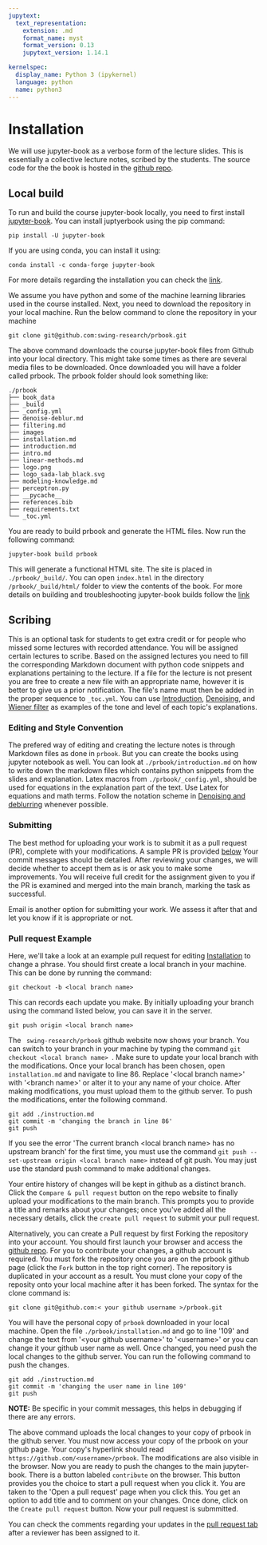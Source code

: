 ```yaml
---
jupytext:
  text_representation:
    extension: .md
    format_name: myst
    format_version: 0.13
    jupytext_version: 1.14.1

kernelspec:
  display_name: Python 3 (ipykernel)
  language: python
  name: python3
---
```



# Installation 

We will use jupyter-book as a verbose form of the lecture slides. This is essentially a collective lecture notes, scribed by the students. The source code for the the book is hosted in the [github repo](https://github.com/swing-research/prbook). 

## Local build
To  run and build the course jupyter-book locally, you need to first install [jupyter-book](https://jupyterbook.org/en/stable/start/overview.html). You can install juptyerbook using the pip command:
```
pip install -U jupyter-book
```

If you are using conda, you can install it using:

```
conda install -c conda-forge jupyter-book
```
For more details regarding the installation  you can check the [link](https://jupyterbook.org/en/stable/start/overview.html). 

We assume you have python and some of the machine learning libraries used in the course installed. Next, you need to download the repository in your local machine. Run the below command to clone the repository in your machine 

```
git clone git@github.com:swing-research/prbook.git
```
The above command downloads the course jupyter-book files from Github into your local directory. This might take some times as there are several media files to be downloaded. Once downloaded you will have a folder called prbook. The prbook folder should look something like: 

```
./prbook
├── book_data
├── _build
├── _config.yml
├── denoise-deblur.md
├── filtering.md
├── images
├── installation.md
├── introduction.md
├── intro.md
├── linear-methods.md
├── logo.png
├── logo_sada-lab_black.svg
├── modeling-knowledge.md
├── perceptron.py
├── __pycache__
├── references.bib
├── requirements.txt
└── _toc.yml

```

You are ready to build prbook and generate the HTML files. Now run the following command: 

```
jupyter-book build prbook
```
This will generate a functional HTML site. The site is placed in  ```./prbook/_build/```. You can open ```index.html``` in the directory ```/prbook/_build/html/``` folder to view the contents of the book. For more details on building and troubleshooting jupyter-book builds follow the [link](https://jupyterbook.org/en/stable/start/overview.html) 


## Scribing 
This is an optional task for students to get extra credit or for people who missed some lectures with recorded attendance. You will be assigned certain lectures to scribe. Based on the assigned lectures you need to fill the corresponding Markdown document with python code snippets and explanations pertaining to the lecture. If a file  for the lecture is not present you are free to create a new file with an appropriate name, however it is better to give us a prior notification. The file's name must then be added in the proper sequence to  ```_toc.yml```. You can use [Introduction](./introduction.md), [Denoising](./denoise-deblur.html#denoising), and [Wiener filter](./denoise-deblur.html#wiener-filter) as examples of the tone and level of each topic's explanations.

### Editing and Style Convention
The prefered way of editing and creating the lecture notes is through Markdown files as done in ```prbook```. But you can create the books using jupyter notebook as well.  You can look at ```./prbook/introduction.md``` on how to write down the markdown files which contains python snippets from the slides and explanation. Latex macros from ```./prbook/_config.yml```, should be used for equations in the explanation part of the text. Use Latex for equations and math terms. Follow the notation scheme in  [Denoising and deblurring](./denoise-deblur.md) whenever possible. 

### Submitting 
The best method for uploading your work is to submit it as a pull request (PR), complete with your modifications. A sample PR is provided [below](#pull-request-Example ) Your commit messages should be detailed. After reviewing your changes, we will decide whether to accept them as is or ask you to make some improvements. You will receive full credit for the assignment given to you if the PR is examined and merged into the main branch, marking the task as successful.

Email is another option for submitting your work. We assess it after that and let you know if it is appropriate or not.


### Pull request Example
Here, we'll take a look at an example pull request for editing [Installation](./installation.md) to change a phrase. You should first create a local branch in your machine. This can be done by running the command:
```
git checkout -b <local branch name>
```
This can records each update you make. By initially uploading your branch using the command listed below, you can save it in the server.
```
git push origin <local branch name>
```

The ``` swing-research/prbook``` github website now shows your branch. You can switch to your branch in your machine by typing the command ```git checkout <local branch name> ```. Make sure to update your local branch with the modifications. Once your local branch has been chosen, open ```installation.md``` and navigate to line 86. Replace  '\<local branch name\>' with '\<branch name\>' or alter it to your any name of your choice. After making modifications, you must upload them to the github server. To push the modifications, enter the following command.

```
git add ./instruction.md 
git commit -m 'changing the branch in line 86' 
git push
```

If you see the error 'The current branch \<local branch name\> has no upstream branch' for the first time, you must use the command ```git push --set-upstream origin <local branch name>``` instead of git push. You may just use the standard push command to make additional changes.

Your entire history of changes will be kept in github as a distinct branch. Click the ```Compare & pull request``` button on the repo website to finally upload your modifications to the main branch. This prompts you to provide a title and remarks about your changes; once you've added all the necessary details, click the ```create pull request``` to submit your pull request.


Alternatively, you can create a Pull request by first Forking the repository into your account.  You should first launch your browser and access the [github repo](https://github.com/swing-research/prbook). For you to contribute your changes, a github account is required. You must fork the repository once you are on the prbook github page (click the ```Fork``` button in the top right corner). The repository is duplicated in your account as a result. You must clone your copy of the reposity onto your local machine after it has been forked. The syntax for the clone command is:

```
git clone git@github.com:< your github username >/prbook.git
```
You will have the personal copy of ```prbook``` downloaded in your local machine.  Open the file ```./prbook/installation.md``` and go to line '109' and change the text from '\<your github username\>' to '\<username\>' or you can change it your github user name as well. Once changed, you need push the local changes to the github server. You can run the following command to push the changes. 


```
git add ./instruction.md 
git commit -m 'changing the user name in line 109' 
git push
```

**NOTE:**
Be specific in your commit messages, this helps in debugging if there are any errors.

The above command uploads the local changes to your copy of prbook in the github server. You must now access your copy of the prbook on your github page. Your copy's hyperlink should read ```https://github.com/<username>/prbook```.  The modifications are also visible in the browser. Now you are ready to push the changes to the main jupyter-book. There is a button labeled ```contribute``` on the browser. This button provides you the choice to start a pull request when you click it. You are taken to the 'Open a pull request' page when you click this.  You get an option to add title and to comment on your changes. Once done, click on the ```Create pull request``` button.  Now your pull request is submmitted.  

You can check the comments regarding your updates in the [pull request tab](https://github.com/swing-research/prbook/pulls) after a reviewer has been assigned to it. 













